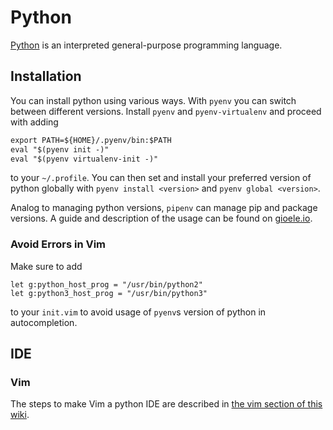 # Python

[Python](https://www.python.org) is an interpreted general-purpose programming
language.

## Installation

You can install python using various ways.
With `pyenv` you can switch between different versions.
Install `pyenv` and `pyenv-virtualenv` and proceed with adding

```txt
export PATH=${HOME}/.pyenv/bin:$PATH
eval "$(pyenv init -)"
eval "$(pyenv virtualenv-init -)"
```

to your `~/.profile`.
You can then set and install your preferred version of python globally with
`pyenv install <version>` and `pyenv global <version>`.

Analog to managing python versions, `pipenv` can manage pip and package versions.
A guide and description of the usage can be found on [gioele.io](https://gioele.io/pyenv-pipenv).

### Avoid Errors in Vim

Make sure to add

```vimscript
let g:python_host_prog = "/usr/bin/python2"
let g:python3_host_prog = "/usr/bin/python3"
```

to your `init.vim` to avoid usage of `pyenv`s version of python in autocompletion.

## IDE

### Vim

The steps to make Vim a python IDE are described in
[the vim section of this wiki](../linux/vim/python.md).
